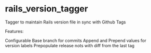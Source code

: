 # rails_version_tagger
Tagger to maintain Rails version file in sync with Github Tags

Features: 

Configurable Base branch for commits
Append and Prepend values for version labels
Prepopulate release nots with diff from the last tag
